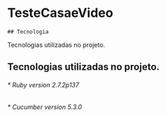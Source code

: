 # TesteCasaeVideo

	## Tecnologia

Tecnologias utilizadas no projeto.
<h2>Tecnologias utilizadas no projeto.</h2>

<h6>* Ruby version  2.7.2p137</h6>
<h6>* Cucumber version 5.3.0</h6>
